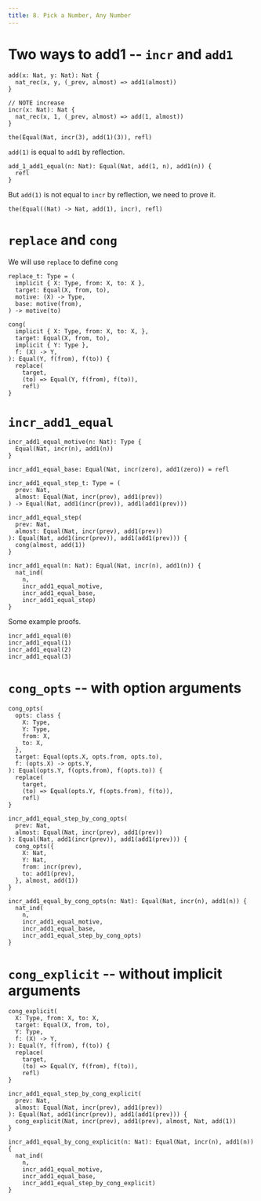 ```yaml
---
title: 8. Pick a Number, Any Number
---
```


# Two ways to add1 -- `incr` and `add1`

``` cicada
add(x: Nat, y: Nat): Nat {
  nat_rec(x, y, (_prev, almost) => add1(almost))
}

// NOTE increase
incr(x: Nat): Nat {
  nat_rec(x, 1, (_prev, almost) => add(1, almost))
}

the(Equal(Nat, incr(3), add(1)(3)), refl)
```

`add(1)` is equal to `add1` by reflection.

``` cicada
add_1_add1_equal(n: Nat): Equal(Nat, add(1, n), add1(n)) {
  refl
}
```

But `add(1)` is not equal to `incr` by reflection, we need to prove it.

``` cicada counterexample
the(Equal((Nat) -> Nat, add(1), incr), refl)
```

# `replace` and `cong`

We will use `replace` to define `cong`

``` cicada
replace_t: Type = (
  implicit { X: Type, from: X, to: X },
  target: Equal(X, from, to),
  motive: (X) -> Type,
  base: motive(from),
) -> motive(to)

cong(
  implicit { X: Type, from: X, to: X, },
  target: Equal(X, from, to),
  implicit { Y: Type },
  f: (X) -> Y,
): Equal(Y, f(from), f(to)) {
  replace(
    target,
    (to) => Equal(Y, f(from), f(to)),
    refl)
}
```

# `incr_add1_equal`

``` cicada
incr_add1_equal_motive(n: Nat): Type {
  Equal(Nat, incr(n), add1(n))
}

incr_add1_equal_base: Equal(Nat, incr(zero), add1(zero)) = refl

incr_add1_equal_step_t: Type = (
  prev: Nat,
  almost: Equal(Nat, incr(prev), add1(prev))
) -> Equal(Nat, add1(incr(prev)), add1(add1(prev)))

incr_add1_equal_step(
  prev: Nat,
  almost: Equal(Nat, incr(prev), add1(prev))
): Equal(Nat, add1(incr(prev)), add1(add1(prev))) {
  cong(almost, add(1))
}

incr_add1_equal(n: Nat): Equal(Nat, incr(n), add1(n)) {
  nat_ind(
    n,
    incr_add1_equal_motive,
    incr_add1_equal_base,
    incr_add1_equal_step)
}
```

Some example proofs.

``` cicada
incr_add1_equal(0)
incr_add1_equal(1)
incr_add1_equal(2)
incr_add1_equal(3)
```

# `cong_opts` -- with option arguments

``` cicada
cong_opts(
  opts: class {
    X: Type,
    Y: Type,
    from: X,
    to: X,
  },
  target: Equal(opts.X, opts.from, opts.to),
  f: (opts.X) -> opts.Y,
): Equal(opts.Y, f(opts.from), f(opts.to)) {
  replace(
    target,
    (to) => Equal(opts.Y, f(opts.from), f(to)),
    refl)
}

incr_add1_equal_step_by_cong_opts(
  prev: Nat,
  almost: Equal(Nat, incr(prev), add1(prev))
): Equal(Nat, add1(incr(prev)), add1(add1(prev))) {
  cong_opts({
    X: Nat,
    Y: Nat,
    from: incr(prev),
    to: add1(prev),
  }, almost, add(1))
}

incr_add1_equal_by_cong_opts(n: Nat): Equal(Nat, incr(n), add1(n)) {
  nat_ind(
    n,
    incr_add1_equal_motive,
    incr_add1_equal_base,
    incr_add1_equal_step_by_cong_opts)
}
```

# `cong_explicit` -- without implicit arguments

``` cicada
cong_explicit(
  X: Type, from: X, to: X,
  target: Equal(X, from, to),
  Y: Type,
  f: (X) -> Y,
): Equal(Y, f(from), f(to)) {
  replace(
    target,
    (to) => Equal(Y, f(from), f(to)),
    refl)
}

incr_add1_equal_step_by_cong_explicit(
  prev: Nat,
  almost: Equal(Nat, incr(prev), add1(prev))
): Equal(Nat, add1(incr(prev)), add1(add1(prev))) {
  cong_explicit(Nat, incr(prev), add1(prev), almost, Nat, add(1))
}

incr_add1_equal_by_cong_explicit(n: Nat): Equal(Nat, incr(n), add1(n)) {
  nat_ind(
    n,
    incr_add1_equal_motive,
    incr_add1_equal_base,
    incr_add1_equal_step_by_cong_explicit)
}
```
